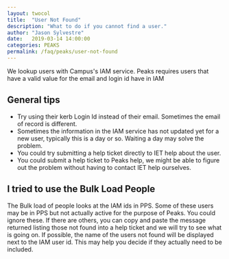 ```yaml
---
layout: twocol
title:  "User Not Found"
description: "What to do if you cannot find a user."
author: "Jason Sylvestre"
date:   2019-03-14 14:00:00
categories: PEAKS
permalink: /faq/peaks/user-not-found
---
```


We lookup users with Campus's IAM service. Peaks requires users that have a valid value for the email and login id have in IAM
## General tips
* Try using their kerb Login Id instead of their email. Sometimes the email of record is different.
* Sometimes the information in the IAM service has not updated yet for a new user, typically this is a day or so. Waiting a day may solve the problem.
* You could try submitting a help ticket directly to IET help about the user.
* You could submit a help ticket to Peaks help, we might be able to figure out the problem without having to contact IET help ourselves.

## I tried to use the Bulk Load People
The Bulk load of people looks at the IAM ids in PPS. Some of these users may be in PPS but not actually active for the purpose of Peaks. You could ignore these.
If there are others, you can copy and paste the message returned listing those not found into a help ticket and we will try to see what is going on.
If possible, the name of the users not found will be displayed next to the IAM user id. This may help you decide if they actually need to be included.
